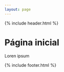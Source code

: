 ```yaml
---
layout: page
---
```


{% include header.html %}

<h1>Página inicial</h1>

<p>Loren ipsum</p>

{% include footer.html %}
